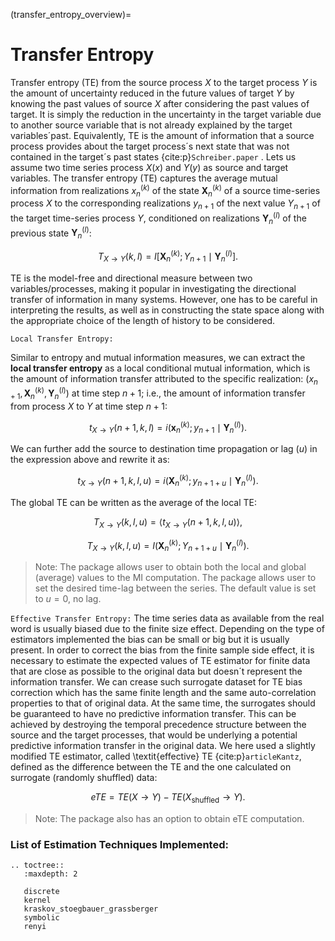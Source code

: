 (transfer_entropy_overview)=
# Transfer Entropy
Transfer entropy (TE) from the source process $X$ to the target process $Y$ is the amount of uncertainty reduced in the future values of target $Y$ by knowing the past values of source $X$ after considering the past values of target.
It is simply the reduction in the uncertainty in the target variable due to another source variable that is not already explained by the target variables´past. 
Equivalently, TE is the amount of information that a source process provides about the target process´s next state that was not contained in the target´s past states {cite:p}`Schreiber.paper` .
Lets us assume two time series process $X(x)$ and $Y(y)$ as source and target variables.
The transfer entropy (TE) captures the average mutual information from realizations $x_n^{(k)}$ of the state $\mathbf{X}_n^{(k)}$ of a source time-series process $X$ to the corresponding realizations $y_{n+1}$ of the next value $Y_{n+1}$ of the target time-series process $Y$, conditioned on realizations $\mathbf{Y}_n^{(l)}$ of the previous state $\mathbf{Y}_n^{(l)}$:

$$T_{X \rightarrow Y}(k, l) = I \left[ \mathbf{X}_n^{(k)}; Y_{n+1} \mid \mathbf{Y}_n^{(l)} \right].$$

TE is the model-free and directional measure between two variables/processes, making it popular in investigating the directional transfer of information in many systems. 
However, one has to be careful in interpreting the results, as well as in constructing the state space along with the appropriate choice of the length of history to be considered.  

``Local Transfer Entropy:`` 

Similar to entropy and mutual information measures, we can extract the **local transfer entropy** as a local conditional mutual information, which is the amount of information transfer attributed to the specific realization:
$(x_{n+1}, \mathbf{X}_n^{(k)}, \mathbf{Y}_n^{(l)})$ at time step $n+1$; i.e., the amount of information transfer from process $X$ to $Y$ at time step $n+1$:

$$t_{X \rightarrow Y}(n+1, k, l) = i(\mathbf{x}_n^{(k)}; y_{n+1} \mid \mathbf{Y}_n^{(l)}).$$

We can further add the source to destination time propagation or lag $(u)$ in the expression above and rewrite it as:

$$
t_{X \rightarrow Y}(n + 1, k, l, u) = i(\mathbf{X}_n^{(k)}; y_{n+1+u} \mid \mathbf{Y}_n^{(l)}).
$$

The global TE can be written as the average of the local TE:

$$
T_{X \rightarrow Y}(k, l, u) = \langle t_{X \rightarrow Y}(n + 1, k, l, u) \rangle,
$$

$$
T_{X \rightarrow Y}(k, l, u) = I(\mathbf{X}_n^{(k)}; Y_{n+1+u} \mid \mathbf{Y}_n^{(l)}).
$$

> Note:
> The package allows user to obtain both the local and global (average) values to the MI computation.
> The package allows user to set the desired time-lag between the series. The default value is set to $u=0$, no lag. 

``Effective Transfer Entropy:`` 
The time series data as available from the real word is usually biased due to the finite size effect. 
Depending on the type of estimators implemented the bias can be small or big but it is usually present. 
In order to correct the bias from the finite sample side effect, it is necessary to estimate the expected values of TE estimator for finite data that are close as possible to the original data but doesn´t represent the information transfer.
We can crease such surrogate dataset for TE bias correction which has the same finite length and the same auto-correlation properties to that of original data. 
At the same time, the surrogates should be guaranteed to have no predictive information transfer. This can be achieved by destroying the temporal precedence structure between the source  and the target processes, that would be underlying a potential predictive information transfer in the original data.
We here used a slightly modified TE estimator, called \textit{effective} TE {cite:p}`articleKantz`, defined as the difference between the TE and the one calculated on surrogate (randomly shuffled) data:

$$
eTE = TE(X \rightarrow Y) - TE(X_{\text{shuffled}} \rightarrow Y).
$$


> Note:
> The package also has an option to obtain eTE computation.
>
### List of Estimation Techniques Implemented:

```{eval-rst}
.. toctree::
   :maxdepth: 2

   discrete
   kernel
   kraskov_stoegbauer_grassberger
   symbolic
   renyi
```

